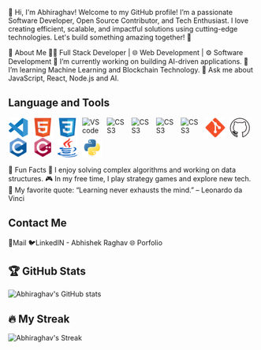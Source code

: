 👋 Hi, I'm Abhiraghav!
Welcome to my GitHub profile! I’m a passionate Software Developer, Open Source Contributor, and Tech Enthusiast. I love creating efficient, scalable, and impactful solutions using cutting-edge technologies. Let's build something amazing together! 🌱

🌱 About Me
🧑‍💻 Full Stack Developer | 🌐 Web Development | ⚙️ Software Development
🔭 I’m currently working on building AI-driven applications.
🌱 I’m learning Machine Learning and Blockchain Technology.
💬 Ask me about JavaScript, React, Node.js and AI.


## Language and Tools

<img align= "left" alt="VS code" width="40px" src="./assets/VS_code.svg" style="padding-right:10px;" />
<img align= "left" alt="HTML5" width="40px" src="./assets/HTML5.svg" style="padding-right:10px;" />
<img align= "left" alt="CSS3" width="40px" src="./assets/CSS3.svg" style="padding-right:10px;" />
<img align= "left" alt="VS code" width="40px" src="https://imgs.search.brave.com/LsdXTqZZRx11IMIPSre4CqPs-_aztaBwIpToyucbfas/rs:fit:860:0:0:0/g:ce/aHR0cHM6Ly9jZG4u/d29ybGR2ZWN0b3Js/b2dvLmNvbS9sb2dv/cy9qYXZhc2NyaXB0/LTEuc3Zn" style="padding-right:10px;" />
<img align= "left" alt="CSS3" width="40px" src="https://imgs.search.brave.com/-wRYfmc8MFTE9dYoFBioZSxfu45QaJyuKfJ3h68gZGM/rs:fit:860:0:0:0/g:ce/aHR0cHM6Ly9jZG40/Lmljb25maW5kZXIu/Y29tL2RhdGEvaWNv/bnMvbG9nb3MtMy82/MDAvUmVhY3QuanNf/bG9nby01MTIucG5n" style="padding-right:10px;" />
<img align= "left" alt="CSS3" width="40px" src="https://imgs.search.brave.com/9Y0vmhP7z9ZyZRayk63OKBkq1_5nvD-Uen8pZ2f6dLQ/rs:fit:860:0:0:0/g:ce/aHR0cHM6Ly9jZG4u/d29ybGR2ZWN0b3Js/b2dvLmNvbS9sb2dv/cy9ub2RlanMtaWNv/bi5zdmc" style="padding-right:10px;" />
<img align= "left" alt="CSS3" width="40px" src="https://imgs.search.brave.com/VLnEHonS4KKeXOOed6bulOU3YlEOOD8PhLf5Tjk-Jkk/rs:fit:860:0:0:0/g:ce/aHR0cHM6Ly93d3cu/cG5nYWxsLmNvbS93/cC1jb250ZW50L3Vw/bG9hZHMvMTMvTW9u/Z29kYi1QTkctUGlj/LnBuZw" style="padding-right:10px;" />
<img align= "left" alt="CSS3" width="40px" src="https://imgs.search.brave.com/CfgR-acI4VmrQjeAjP2B-GUnlRxxA7gE6NE31afksik/rs:fit:860:0:0:0/g:ce/aHR0cHM6Ly9hc3Nl/dHMuc3RpY2twbmcu/Y29tL2ltYWdlcy81/ODQ4MzA5YmNlZjEw/MTRjMGI1ZTRhOWEu/cG5n" style="padding-right:10px;" />
<img align= "left" alt="Git" width="40px" src="./assets/Git.svg" style="padding-right:10px;" />
<img align= "left" alt="GitHub" width="40px" src="./assets/Github.svg" style="padding-right:10px;" />
<img align= "left" alt="C" width="40px" src="./assets/C.svg" style="padding-right:10px;"/>
<img align= "left" alt="Cpp" width="40px" src="./assets/cplusplus.svg" style="padding-right:10px;"/>
<img align= "left" alt="Java" width="40px" src="./assets/java.svg" style="padding-right:10px;"/>
<img alt="Python" width="40px" src="./assets/Python.svg" style="padding-right:10px;"/>


🧩 Fun Facts
🌟 I enjoy solving complex algorithms and working on data structures.
🎮 In my free time, I play strategy games and explore new tech.
🌱 My favorite quote: “Learning never exhausts the mind.” – Leonardo da Vinci


## Contact Me

 💼<a href="raghavabhishek2003@gmail.com" style="text-decoration:none;">Mail</a>
 🐦LinkedIN -  <a href="https://www.linkedin.com/in/abhishek-raghav-74b848218?utm_source=share&utm_campaign=share_via&utm_content=profile&utm_medium=android_app" style="text-decoration:none;">Abhishek Raghav</a> 
🌐 <a href="https://abhiraghav23.github.io/Portfolio/" style="text-decoration:none;"> Porfolio</a>

## 🏆 GitHub Stats

![Abhiraghav's GitHub stats](https://github-readme-stats.vercel.app/api?username=abhiraghav23&show_icons=true&count_private=true&theme=radical)

## 🔥 My Streak

![Abhiraghav's Streak](https://github-readme-streak-stats.herokuapp.com/?user=abhiraghav23&theme=dark)

